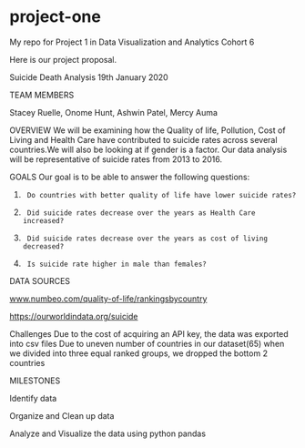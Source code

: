 # project-one
My repo for Project 1 in Data Visualization and Analytics Cohort 6

Here is our project proposal.

Suicide Death Analysis
19th January 2020

TEAM MEMBERS

Stacey Ruelle,
Onome Hunt,
Ashwin Patel,
Mercy Auma

OVERVIEW
We will be examining how the Quality of life, Pollution, Cost of Living and Health Care have contributed to suicide rates across several countries.We will also be looking at if gender is a factor. Our data analysis will be representative of suicide rates from 2013 to 2016.

GOALS
Our goal is to be able to answer the following questions:
1.      Do countries with better quality of life have lower suicide rates?
2.      Did suicide rates decrease over the years as Health Care increased?
3.      Did suicide rates decrease over the years as cost of living decreased?
4.      Is suicide rate higher in male than females?

DATA SOURCES

www.numbeo.com/quality-of-life/rankingsbycountry

https://ourworldindata.org/suicide

Challenges
Due to the cost of acquiring an API key, the data was exported into csv files
Due to uneven number of countries in our dataset(65) when we divided into three equal ranked groups, we dropped the bottom 2 countries


MILESTONES

Identify data

Organize and Clean up data

Analyze and Visualize the data using python pandas




